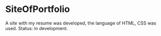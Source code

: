 # SiteOfPortfolio
A site with my resume was developed, the language of HTML, CSS was used. 
Status: in development.
